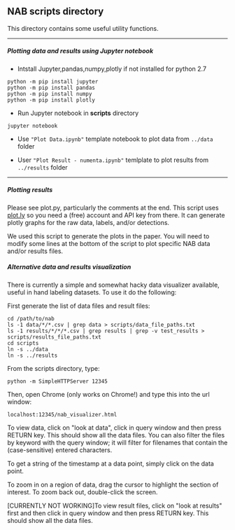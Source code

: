 
NAB scripts directory
---------------------

This directory contains some useful utility functions.

---
##### Plotting data and results using Jupyter notebook

 * Intstall Jupyter,pandas,numpy,plotly if not installed for python 2.7

``` 
python -m pip install jupyter
python -m pip install pandas
python -m pip install numpy
python -m pip install plotly
```

 * Run Jupyter notebook in **scripts** directory
 ```
 jupyter notebook
 ```
* Use `"Plot Data.ipynb"` template notebook to plot data from `../data` folder

* User `"Plot Result - numenta.ipynb"` temlplate to plot results from `../results` folder

 ---
##### Plotting results

Please see plot.py, particularly the comments at the end. This script uses
[plot.ly](http://plot.ly) so you need a (free) account and API key from there.
It can generate plotly graphs for the raw data, labels, and/or detections.

We used this script to generate the plots in the paper.  You will need to modify
some lines at the bottom of the script to plot specific NAB data and/or results
files.


##### Alternative data and results visualization

There is currently a simple and somewhat hacky data visualizer available, useful
in hand labeling datasets. To use it do the following:

First generate the list of data files and result files:

    cd /path/to/nab
    ls -1 data/*/*.csv | grep data > scripts/data_file_paths.txt
    ls -1 results/*/*/*.csv | grep results | grep -v test_results > scripts/results_file_paths.txt
    cd scripts
    ln -s ../data
    ln -s ../results

From the scripts directory, type:

    python -m SimpleHTTPServer 12345
 
Then, open Chrome (only works on Chrome!) and type this into the url window:

    localhost:12345/nab_visualizer.html
 
To view data, click on "look at data", click in query window and then
press RETURN key. This should show all the data files. You can also filter
the files by keyword with the query window; it will filter for filenames that
contain the (case-sensitive) entered characters.

To get a string of the timestamp at a data point, simply click on the data point.

To zoom in on a region of data, drag the cursor to highlight the section of
interest. To zoom back out, double-click the screen.

[CURRENTLY NOT WORKING]To view result files, click on "look at results" first
and then click in query window and then press RETURN key. This should show all
the data files.

